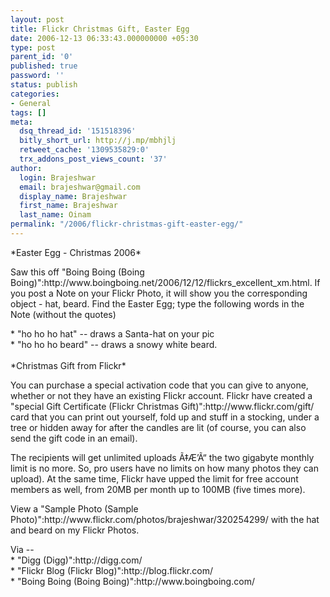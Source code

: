 ```yaml
---
layout: post
title: Flickr Christmas Gift, Easter Egg
date: 2006-12-13 06:33:43.000000000 +05:30
type: post
parent_id: '0'
published: true
password: ''
status: publish
categories:
- General
tags: []
meta:
  dsq_thread_id: '151518396'
  bitly_short_url: http://j.mp/mbhjlj
  retweet_cache: '1309535829:0'
  trx_addons_post_views_count: '37'
author:
  login: Brajeshwar
  email: brajeshwar@gmail.com
  display_name: Brajeshwar
  first_name: Brajeshwar
  last_name: Oinam
permalink: "/2006/flickr-christmas-gift-easter-egg/"
---
```

<p><?php ImgBlog("general/flickr-gift.jpg", 0, "Flickr Gift", "http://www.flickr.com/gift/");?>*Easter Egg - Christmas 2006*</p>
<p>Saw this off "Boing Boing (Boing Boing)":http://www.boingboing.net/2006/12/12/flickrs_excellent_xm.html. If you post a Note on your Flickr Photo, it will show you the corresponding object - hat, beard. Find the Easter Egg; type the following words in the Note (without the quotes)</p>
<p>* "ho ho ho hat" -- draws a Santa-hat on your pic<br />
* "ho ho ho beard" -- draws a snowy white beard.<br />
<!--more--><br />
*Christmas Gift from Flickr*</p>
<p>You can purchase a special activation code that you can give to anyone, whether or not they have an existing Flickr account. Flickr have created a "special Gift Certificate (Flickr Christmas Gift)":http://www.flickr.com/gift/ card that you can print out yourself, fold up and stuff in a stocking, under a tree or hidden away for after the candles are lit (of course, you can also send the gift code in an email).</p>
<p>The recipients will get unlimited uploads Ã‡Æ’Ã“ the two gigabyte monthly limit is no more. So, pro users have no limits on how many photos they can upload). At the same time, Flickr have upped the limit for free account members as well, from 20MB per month up to 100MB (five times more).</p>
<p>View a "Sample Photo (Sample Photo)":http://www.flickr.com/photos/brajeshwar/320254299/ with the hat and beard on my Flickr Photos.</p>
<p>Via --<br />
* "Digg (Digg)":http://digg.com/<br />
* "Flickr Blog (Flickr Blog)":http://blog.flickr.com/<br />
* "Boing Boing (Boing Boing)":http://www.boingboing.com/</p>
